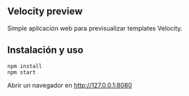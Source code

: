## Velocity preview

Simple aplicación web para previsualizar templates Velocity.


## Instalación y uso

```
npm install
npm start
```

Abrir un navegador en http://127.0.0.1:8080
